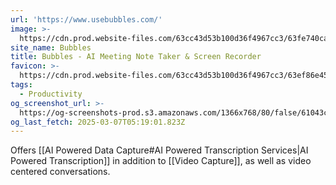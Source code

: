```yaml
---
url: 'https://www.usebubbles.com/'
image: >-
  https://cdn.prod.website-files.com/63cc43d53b100d36f4967cc3/63fe740caf59842acb4f1766_og-image.png
site_name: Bubbles
title: Bubbles - AI Meeting Note Taker & Screen Recorder
favicon: >-
  https://cdn.prod.website-files.com/63cc43d53b100d36f4967cc3/63ef86e459379b136ab2486d_favicon.svg
tags:
  - Productivity
og_screenshot_url: >-
  https://og-screenshots-prod.s3.amazonaws.com/1366x768/80/false/61043c6f4308c2eb65275146f772b0fbee8b495c1da34b848cfe263bdf541ba1.jpeg
og_last_fetch: 2025-03-07T05:19:01.823Z
---
```

Offers [[AI Powered Data Capture#AI Powered Transcription Services|AI Powered Transcription]] in addition to [[Video Capture]], as well as video centered conversations. 
